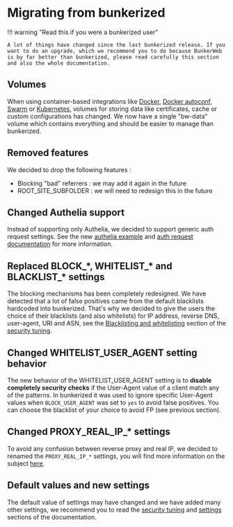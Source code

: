 # Migrating from bunkerized

!!! warning "Read this if you were a bunkerized user"

    A lot of things have changed since the last bunkerized release. If you want to do an upgrade, which we recommend you to do because BunkerWeb is by far better than bunkerized, please read carefully this section and also the whole documentation.

## Volumes

When using container-based integrations like [Docker](/1.4/integrations/#docker), [Docker autoconf](/1.4/integrations/#docker-autoconf), [Swarm](/1.4/integrations/#swarm) or [Kubernetes](/1.4/integrations/#kubernetes), volumes for storing data like certificates, cache or custom configurations has changed. We now have a single "bw-data" volume which contains everything and should be easier to manage than bunkerized.

## Removed features

We decided to drop the following features :

- Blocking "bad" referrers : we may add it again in the future
- ROOT_SITE_SUBFOLDER : we will need to redesign this in the future

## Changed Authelia support

Instead of supporting only Authelia, we decided to support generic auth request settings. See the new [authelia example](https://github.com/bunkerity/bunkerweb/tree/master/examples/authelia) and [auth request documentation](https://docs.bunkerweb.io/1.4/security-tuning/#auth-request) for more information.

## Replaced BLOCK_\*, WHITELIST_\* and BLACKLIST_\* settings

The blocking mechanisms has been completely redesigned. We have detected that a lot of false positives came from the default blacklists hardcoded into bunkerized. That's why we decided to give the users the choice of their blacklists (and also whitelists) for IP address, reverse DNS, user-agent, URI and ASN, see the [Blacklisting and whitelisting](/1.4/security-tuning/#blacklisting-and-whitelisting) section of the [security tuning](/1.4/security-tuning).

## Changed WHITELIST_USER_AGENT setting behavior

The new behavior of the WHITELIST_USER_AGENT setting is to **disable completely security checks** if the User-Agent value of a client match any of the patterns. In bunkerized it was used to ignore specific User-Agent values when `BLOCK_USER_AGENT` was set to `yes` to avoid false positives. You can choose the blacklist of your choice to avoid FP (see previous section).

## Changed PROXY_REAL_IP_* settings

To avoid any confusion between reverse proxy and real IP, we decided to renamed the `PROXY_REAL_IP_*` settings, you will find more information on the subject [here](/1.4/quickstart-guide/#behind-load-balancer-or-reverse-proxy).

## Default values and new settings

The default value of settings may have changed and we have added many other settings, we recommend you to read the [security tuning](/1.4/security-tuning) and [settings](/1.4/settings) sections of the documentation.